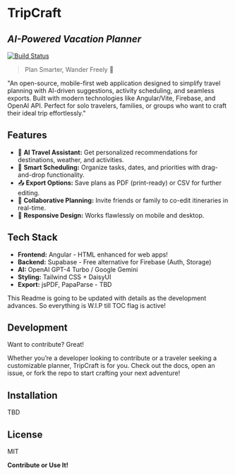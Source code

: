 # TripCraft
## _AI-Powered Vacation Planner_

[![Build Status](https://travis-ci.org/joemccann/dillinger.svg?branch=master)](https://travis-ci.org/joemccann/dillinger)

> Plan Smarter, Wander Freely 🧩

"An open-source, mobile-first web application designed to simplify travel planning with AI-driven suggestions, activity scheduling, and seamless exports. Built with modern technologies like Angular/Vite, Firebase, and OpenAI API. Perfect for solo travelers, families, or groups who want to craft their ideal trip effortlessly."

## Features

- 🧠 **AI Travel Assistant:** Get personalized recommendations for destinations, weather, and activities.
- 📅 **Smart Scheduling:** Organize tasks, dates, and priorities with drag-and-drop functionality.
- 📤 **Export Options:** Save plans as PDF (print-ready) or CSV for further editing.
- 👥 **Collaborative Planning:** Invite friends or family to co-edit itineraries in real-time.
- 📱 **Responsive Design:** Works flawlessly on mobile and desktop.

## Tech Stack

- **Frontend:** Angular - HTML enhanced for web apps!
- **Backend:** Supabase - Free alternative for Firebase (Auth, Storage)
- **AI:** OpenAI GPT-4 Turbo / Google Gemini
- **Styling:** Tailwind CSS + DaisyUI
- **Export:** jsPDF, PapaParse - TBD

This Readme is going to be updated with details as the development advances. So everything is W.I.P till TOC flag is active!

## Development

Want to contribute? Great!

Whether you’re a developer looking to contribute or a traveler seeking a customizable planner, TripCraft is for you. Check out the docs, open an issue, or fork the repo to start crafting your next adventure!

## Installation

TBD

## License

MIT

**Contribute or Use It!**
